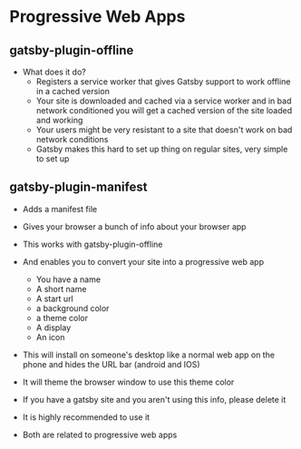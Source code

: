# Progressive Web Apps
## gatsby-plugin-offline
* What does it do?
    - Registers a service worker that gives Gatsby support to work offline in a cached version
    - Your site is downloaded and cached via a service worker and in bad network conditioned you will get a cached version of the site loaded and working
    - Your users might be very resistant to a site that doesn't work on bad network conditions
    - Gatsby makes this hard to set up thing on regular sites, very simple to set up

## gatsby-plugin-manifest
* Adds a manifest file
* Gives your browser a bunch of info about your browser app
* This works with gatsby-plugin-offline
* And enables you to convert your site into a progressive web app
    - You have a name
    - A short name
    - A start url
    - a background color
    - a theme color
    - A display
    - An icon
* This will install on someone's desktop like a normal web app on the phone and hides the URL bar (android and IOS)
* It will theme the browser window to use this theme color
* If you have a gatsby site and you aren't using this info, please delete it
* It is highly recommended to use it

* Both are related to progressive web apps

